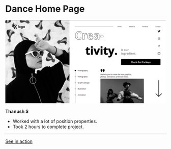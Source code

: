 #   Dance Home Page

![screenshot](./screenshot/screenshot.png)

**Thanush S**

-   Worked with a lot of position properties.
-   Took 2 hours to complete project.

---

[See in action](https://thanushsiva.github.io/14-Dance-Home-Page)